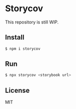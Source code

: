 # Storycov

This repository is still WIP.

## Install

```sh
$ npm i storycov
```

## Run

```sh
$ npx storycov <storybook url>
```

## License

MIT

